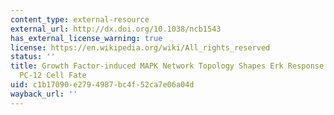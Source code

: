```yaml
---
content_type: external-resource
external_url: http://dx.doi.org/10.1038/ncb1543
has_external_license_warning: true
license: https://en.wikipedia.org/wiki/All_rights_reserved
status: ''
title: Growth Factor-induced MAPK Network Topology Shapes Erk Response Determining
  PC-12 Cell Fate
uid: c1b17090-e279-4987-bc4f-52ca7e06a04d
wayback_url: ''
---
```

